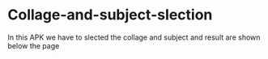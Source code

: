 # Collage-and-subject-slection
In this APK we have to slected the collage and subject and result are shown below the page
